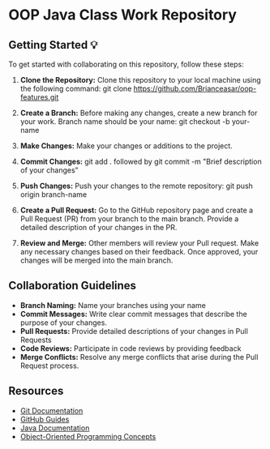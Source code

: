 # OOP Java Class Work Repository
## Getting Started 💡
To get started with collaborating on this repository, follow these steps:
1. **Clone the Repository:** Clone this repository to your local machine using the following command: git clone https://github.com/Brianceasar/oop-features.git
2. **Create a Branch:** Before making any changes, create a new branch for your work. Branch name should be your name: git checkout -b your-name
3. **Make Changes:** Make your changes or additions to the project.
4. **Commit Changes:**  git add . followed by git commit -m "Brief description of your changes"
5. **Push Changes:** Push your changes to the remote repository: git push origin branch-name
6. **Create a Pull Request:** Go to the GitHub repository page and create a Pull Request (PR) from your branch to the main branch. Provide a detailed description of your changes in the PR.

7. **Review and Merge:** Other members will review your Pull request. Make any necessary changes based on their feedback. Once approved, your changes will be merged into the main branch.

## Collaboration Guidelines

- **Branch Naming:** Name your branches using your name
- **Commit Messages:** Write clear commit messages that describe the purpose of your changes.
- **Pull Requests:** Provide detailed descriptions of your changes in Pull Requests
- **Code Reviews:** Participate in code reviews by providing feedback
- **Merge Conflicts:** Resolve any merge conflicts that arise during the Pull Request process.

## Resources

- [Git Documentation](https://git-scm.com/doc)
- [GitHub Guides](https://guides.github.com/)
- [Java Documentation](https://docs.oracle.com/en/java/)
- [Object-Oriented Programming Concepts](https://www.geeksforgeeks.org/object-oriented-programming-oops-concept-in-java/)
